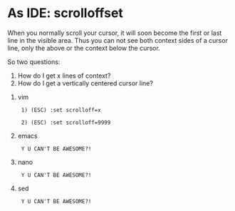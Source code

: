 As IDE: scrolloffset
====================

When you normally scroll your cursor, it will soon become the first or last line in the visible area. Thus you can not see both context sides of a cursor line, only the above or the context below the cursor.

So two questions:

  1) How do I get x lines of context?
  2) How do I get a vertically centered cursor line?

1. vim

        1) (ESC) :set scrolloff=x

        2) (ESC) :set scrolloff=9999

1. emacs

        Y U CAN'T BE AWESOME?!

1. nano

        Y U CAN'T BE AWESOME?!

1. sed

        Y U CAN'T BE AWESOME?!

